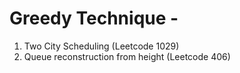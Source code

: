 # Greedy Technique - 

1. Two City Scheduling (Leetcode 1029)
2. Queue reconstruction from height (Leetcode 406)
